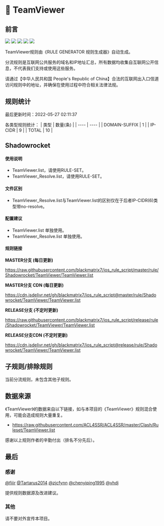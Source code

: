 # 🧸 TeamViewer

## 前言

![](https://shields.io/badge/-移除重复规则-ff69b4) ![](https://shields.io/badge/-DOMAIN与DOMAIN--SUFFIX合并-green) ![](https://shields.io/badge/-DOMAIN--SUFFIX间合并-critical) ![](https://shields.io/badge/-DOMAIN--SUFFIX与DOMAIN--KEYWORD合并-blue) ![](https://shields.io/badge/-IP--CIDR(6)合并-blueviolet) 

TeamViewer规则由《RULE GENERATOR 规则生成器》自动生成。

分流规则是互联网公共服务的域名和IP地址汇总，所有数据均收集自互联网公开信息，不代表我们支持或使用这些服务。

请通过【中华人民共和国 People's Republic of China】合法的互联网出入口信道访问规则中的地址，并确保在使用过程中符合相关法律法规。

## 规则统计

最后更新时间：2022-05-27 02:11:37

各类型规则统计：
| 类型 | 数量(条)  | 
| ---- | ----  |
| DOMAIN-SUFFIX | 1  | 
| IP-CIDR | 9  | 
| TOTAL | 10  | 


## Shadowrocket 

#### 使用说明
- TeamViewer.list，请使用RULE-SET。
- TeamViewer_Resolve.list，请使用RULE-SET。

#### 文件区别
- TeamViewer_Resolve.list与TeamViewer.list的区别仅在于后者IP-CIDR(6)类型带no-resolve。

#### 配置建议
- TeamViewer.list 单独使用。
- TeamViewer_Resolve.list 单独使用。

#### 规则链接
**MASTER分支 (每日更新)**

https://raw.githubusercontent.com/blackmatrix7/ios_rule_script/master/rule/Shadowrocket/TeamViewer/TeamViewer.list

**MASTER分支 CDN (每日更新)**

https://cdn.jsdelivr.net/gh/blackmatrix7/ios_rule_script@master/rule/Shadowrocket/TeamViewer/TeamViewer.list

**RELEASE分支 (不定时更新)**

https://raw.githubusercontent.com/blackmatrix7/ios_rule_script/release/rule/Shadowrocket/TeamViewer/TeamViewer.list

**RELEASE分支CDN (不定时更新)**

https://cdn.jsdelivr.net/gh/blackmatrix7/ios_rule_script@release/rule/Shadowrocket/TeamViewer/TeamViewer.list

## 子规则/排除规则


当前分流规则，未包含其他子规则。

## 数据来源

《TeamViewer》的数据来自以下链接，如与本项目的《TeamViewer》规则混合使用，可能会造成规则大量重复。

- https://raw.githubusercontent.com/ACL4SSR/ACL4SSR/master/Clash/Ruleset/TeamViewer.list


感谢以上规则作者的辛勤付出（排名不分先后）。

## 最后

### 感谢

[@fiiir](https://github.com/fiiir) [@Tartarus2014](https://github.com/Tartarus2014) [@zjcfynn](https://github.com/zjcfynn) [@chenyiping1995](https://github.com/chenyiping1995) [@vhdj](https://github.com/vhdj)

提供规则数据源及改进建议。

### 其他

请不要对外宣传本项目。